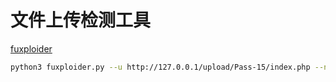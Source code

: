 # 文件上传检测工具

[fuxploider](https://github.com/almandin/fuxploider)

```bash
python3 fuxploider.py --u http://127.0.0.1/upload/Pass-15/index.php --not-regex "wrong file type" --input-name image
```


